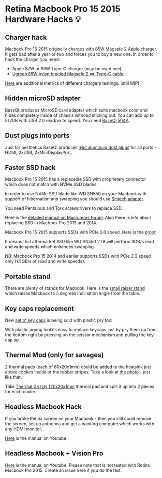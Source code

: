 # Retina Macbook Pro 15 2015 Hardware Hacks 💡

## Charger hack

Macbook Pro 15 2015 originally charges with 85W Magsafe 2 Apple charger. It gets bad after a year or two and forces you to buy a new one.
In order to hack the charger you need:
- Apple 87W or 96W Type-C charger (may be used one)
- [Ugreen 85W nylon braided Magsafe 2 <=> Type-C cable](https://aliexpress.com/item/1005003798009526.html).

[Here](https://github.com/banonymous/Macbook-Pro-2015-Custom-85W-Charger-Magsafe-2-Type-C) are additional metrics of different chargers testings. (still WIP)

## Hidden microSD adapter

BaseQI produces MicroSD card adapter which suits macbook color and hides completely inside of chassis withoud sticking out. 
You can add up to 512GB with USB 2.0 read/write speed.
You need [BaseQI 504A](https://aliexpress.com/item/32820381120.html).

## Dust plugs into ports 

Just for aesthetics BaseQI produces [iHut aluminum dust plugs](https://aliexpress.com/item/32862599440.html) for all ports - HDMI, 2xUSB, 2xMiniDisplayPort.


## Faster SSD hack

Macbook Pro 15 2015 has a replaceble SSD with proprietary connector which does not match with NVMe SSD blades.

In order to use NVMe SSD blade like WD SN550 on your Macbook with support of hibernation and swapping you should use [Sintech adapter](http://eshop.sintech.cn/ngff-m2-pcie-ssd-card-as-2013-2014-2015-macbook-ssd-p-1139.html). 

You need Pentaloub and Torx screwdrivers to replace SSD.

Here is the [detailed manual on Macrumors forum](https://forums.macrumors.com/threads/upgrading-2013-2014-macbook-pro-ssd-to-m-2-nvme.2034976/). Also there is info about replacing SSD in Macbook Pro 2013 and 2014.  

Macbook Pro 15 2015 supports SSDs with PCIe 3.0 speed.
Here is the [proof](https://forums.macrumors.com/threads/upgrading-2013-2014-macbook-pro-ssd-to-m-2-nvme.2034976/page-459)

It means that aftermarket SSD like WD SN550 2TB will perform 3GB/s read and write speeds which enhances swapping. 

NB: Macbook Pro 15 2014 and earlier supports SSDs with PCIe 2.0 speed only (1.5GB/s of read and write speeds). 

## Portable stand

There are plenty of stands for Macbook.
Here is the [small raiser stand](https://aliexpress.com/item/4000865097835.html) which raises Macbook to 5 degrees inclination angle from the table.

## Key caps replacement 

New [set of key caps](https://aliexpress.com/item/1005004129980559.html) is being sold with plastic pry tool.

With plastic prying tool its easy to replace keycaps just by pry them up from the bottom right by pressing on the scissor mechanism and pulling the key cap up.

## Thermal Mod (only for savages) 

2 thermal pads (each of 60x20x1mm) could be added to the heatsink just above coolers inside of the rubber stripes. Take a look at [the photo](https://www.reddit.com/r/macbookpro/comments/ja61nu/macbook_pro_15_2015_thermal_pads_on_heatsink_play/) - just like that.

Take [Thermal Grizzly 120x20x1mm](https://aliexpress.com/item/4001227065123.html) thermal pad and split it up into 2 pieces for each cooler.


## Headless Macbook Hack

If you broke Retina screen on your Macbook - then you still could remove the screen, set up anthenna and get a working computer which works with any HDMI monitor.

[Here](https://www.youtube.com/watch?v=uOigVjqW7hc) is the manual on Youtube.

## Headless Macbook + Vision Pro
[Here](https://www.youtube.com/watch?v=QUa_pPUbpGQ&pp=ygUTaGVhZGxlc3MgdmlzaW9uIHBybw%3D%3D) is the manual on Youtube. Please note that is not tested with Retina Macbook Pro 2015. Create an issue here if you do the test.


